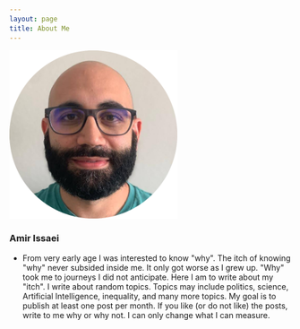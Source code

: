 ```yaml
---
layout: page
title: About Me
---
```


<!-- ![Amir's image](/assets/img/amir.png=100x20) -->

<img src="/assets/img/amir.png" class="center" width="300" height="300">

### Amir Issaei

- From very early age I was interested to know "why". The itch of knowing "why" never subsided inside me. It only got worse as I grew up. "Why" took me to journeys I did not anticipate. Here I am to write about my "itch". I write about random topics. Topics may include politics, science, Artificial Intelligence, inequality, and many more topics. My goal is to publish at least one post per month. If you like (or do not like) the posts, write to me why or why not. I can only change what I can measure.







